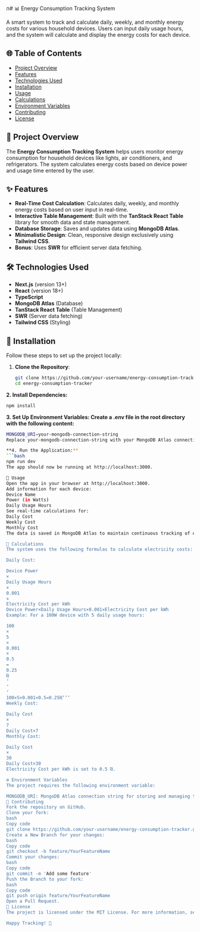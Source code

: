 ה# 📊 Energy Consumption Tracking System

A smart system to track and calculate daily, weekly, and monthly energy costs for various household devices. Users can input daily usage hours, and the system will calculate and display the energy costs for each device.

## 🌐 Table of Contents
- [Project Overview](#project-overview)
- [Features](#features)
- [Technologies Used](#technologies-used)
- [Installation](#installation)
- [Usage](#usage)
- [Calculations](#calculations)
- [Environment Variables](#environment-variables)
- [Contributing](#contributing)
- [License](#license)

## 📜 Project Overview
The **Energy Consumption Tracking System** helps users monitor energy consumption for household devices like lights, air conditioners, and refrigerators. The system calculates energy costs based on device power and usage time entered by the user.

## ✨ Features
- **Real-Time Cost Calculation**: Calculates daily, weekly, and monthly energy costs based on user input in real-time.
- **Interactive Table Management**: Built with the **TanStack React Table** library for smooth data and state management.
- **Database Storage**: Saves and updates data using **MongoDB Atlas**.
- **Minimalistic Design**: Clean, responsive design exclusively using **Tailwind CSS**.
- **Bonus**: Uses **SWR** for efficient server data fetching.

## 🛠️ Technologies Used
- **Next.js** (version 13+)
- **React** (version 18+)
- **TypeScript**
- **MongoDB Atlas** (Database)
- **TanStack React Table** (Table Management)
- **SWR** (Server data fetching)
- **Tailwind CSS** (Styling)

## 🚀 Installation

Follow these steps to set up the project locally:

1. **Clone the Repository**:
   ```bash
   git clone https://github.com/your-username/energy-consumption-tracker.git
   cd energy-consumption-tracker
   
**2. Install Dependencies:**
   ```bash
   npm install
   ```
**3. Set Up Environment Variables: Create a .env file in the root directory with the following content:**
   ```bash
   MONGODB_URI=your-mongodb-connection-string
   Replace your-mongodb-connection-string with your MongoDB Atlas connection string.

**4. Run the Application:**
```bash
npm run dev
The app should now be running at http://localhost:3000.

🧭 Usage
Open the app in your browser at http://localhost:3000.
Add information for each device:
Device Name
Power (in Watts)
Daily Usage Hours
See real-time calculations for:
Daily Cost
Weekly Cost
Monthly Cost
The data is saved in MongoDB Atlas to maintain continuous tracking of each device's usage and energy costs.

🔢 Calculations
The system uses the following formulas to calculate electricity costs:

Daily Cost:

Device Power
×
Daily Usage Hours
×
0.001
×
Electricity Cost per kWh
Device Power×Daily Usage Hours×0.001×Electricity Cost per kWh
Example: For a 100W device with 5 daily usage hours:

100
×
5
×
0.001
×
0.5
=
0.25
₪
‘
‘
‘
100×5×0.001×0.5=0.25₪‘‘‘
Weekly Cost:

Daily Cost
×
7
Daily Cost×7
Monthly Cost:

Daily Cost
×
30
Daily Cost×30
Electricity Cost per kWh is set to 0.5 ₪.

⚙️ Environment Variables
The project requires the following environment variable:

MONGODB_URI: MongoDB Atlas connection string for storing and managing table data.
🤝 Contributing
Fork the repository on GitHub.
Clone your fork:
bash
Copy code
git clone https://github.com/your-username/energy-consumption-tracker.git
Create a New Branch for your changes:
bash
Copy code
git checkout -b feature/YourFeatureName
Commit your changes:
bash
Copy code
git commit -m 'Add some feature'
Push the Branch to your fork:
bash
Copy code
git push origin feature/YourFeatureName
Open a Pull Request.
📜 License
The project is licensed under the MIT License. For more information, see the LICENSE file.

Happy Tracking! 🎉
